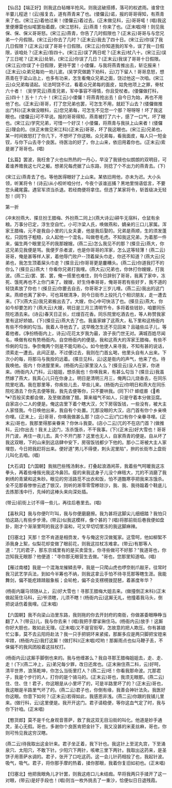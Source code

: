 <!-- { "loadSidebar": true } -->
【仙吕】【端正好】则我这白毡帽半抢风。则我这破搭搏，落可的权遮雨。谁曾住半霎儿程途！(云)报复去，道有燕青来了也。(偻儸云)诺，报的哥哥得知，有燕青来了也。(宋江云)着他过来！(偻儸云)着过去。(正末做见科，云)哥哥喏！(唱)我这里便爆雷也似喏罢抬着觑，(宋江怒科，云)燕青！你来了也。(正末唱)呀！则见我保、保、保义哥哥怒。(宋江云)燕青，你告了几时假限也？(正末云)哥哥与与您兄弟一个月假限。(宋江云)你去了几时？(正末云)我去了四十日。(宋江云)你误了我几日假限？(正末云)误了哥哥十日假限。(宋江云)你知道我的军令，误了我一日假限，该咱处？(正末云)笞四十。(宋江云)误了两日呢？(正末云)杖八十。(宋江云)误了三日呢？(正末云)处斩。(宋江云)你误了几日？(正末云)我误了哥哥十日假限。(宋江云)你误了十日假限，更待干罢！小偻儸，与我将燕青推出去，斩讫报来！(正末云)众弟兄每劝一劝儿波。(吴学究做跪下劝科，云)刀下留人！哥哥息怒，想燕青在于梁山泊上，也多有功来，怎生看俺众兄弟之面，饶过他这一次咱。(宋江云)众兄弟每请起。论法呵饶不过，看着众兄弟每的面皮，姑免他项上之罪，脊杖六十者！（吴学究云)燕青兄弟，军中事容不得情，你且受杖者。(偻儸做打科，云)四十！五十！六十！(宋江云)小偻儸！将燕青抢出去！自今日为始，再也不用他了也。(正末云)哥哥，打了您兄弟也罢，可怎生不用，就赶下山去？(偻儸做推出门科)(正末做没眼科，云)您兄弟每，可怎生不见您一个那？呀呀呀！坏了我这眼也。(偻儸云)可不早说。报的哥哥得知，燕青被打了六十，感了一口气，坏了眼也。(宋江云)学究兄弟，可惜一个好汉！小偻儸，将燕青与我扶上山来者！(偻儸云)理会的。(扶正末做见宋江科)(正末云)哥哥，坏了我这眼也。(宋江云)兄弟也，某一时间致怒打了你几下，不想坏了你这眼。众兄弟每，看我面皮，每人只一短金钗，与你下山去寻个良医。待医治的好了，你上山来，依旧用着你也。(正末云)索是谢了哥哥也。(唱)

【幺篇】罢波，我枉舍了火也似热热的一丹心，早没了我镜也似朗朗的双明目，可着谁养赡我这七尺之躯。想弟兄每虎据了山东路，则捻了个不出力的燕青去。(下)

(宋江云)燕青去了也。等他医得眼好了上山来。某依旧用他，亦未为迟。大小头领，听某将令！(诗云)从小校听咱分付，今夜个该谁巡捕？黑地里悄语低言，不要您头藏尾露。遇官军须当杀退。若经商便将拿住。但违了某家将令，斩首级决无轻恕！(同下)

第一折

(冲末扮燕大、搽旦扮王腊梅、外扮燕二同上)(燕大诗云)耕牛无宿料，仓鼠有余粮。万事分已定，浮生空自忙。小可汴梁人氏，唤做燕和，嫡亲的三口儿家属。浑家王腊梅，元不是我自小里的儿女夫妻，他是我后娶的。兄弟是燕顺，生的须发蓬松，只因性子粗糙，众人起他一个混名，叫做卷毛虎。不知我这兄弟，为着那一件来，偏生两个眼里见不的我那嫂嫂。(燕二云)怎么我见不的那？(搽旦云)燕大，你这兄弟见我便是骂。我便歹杀者波，也是你哥哥的浑家，怎么这等轻薄！(燕二云)哥哥，俺是甚等样人家，着他辱门败户--顶着屎头巾走，你还不知道？(燕大云)兄弟也，我怎生顶着屎头巾走？(搽旦云)你哥哥更是鏖糟头。(燕二云)你道我打不的你么？(搽旦云)燕大！你看你兄弟打我哩。(燕大云)兄弟也，你休打你嫂嫂，打我波。(燕二云)罢、罢、罢，俺一搭里也难住，则今日辞别了哥哥，我离了家中，冻死、饿死再也不上你门来了。嫂嫂，好生侍奉哥哥，俺哥哥若有些好歹，我不道的轻饶素放了你也！(搽旦云)你要去自去，你哥哥才三岁儿哩。(燕二云)我出的这门来。燕顺也离了家中，可也耳根清净，则今日街市上投托几个相识朋友，走一遭去来。(下)(燕大云)我兄弟搬出去了。大嫂，你心中可快活了也。(搽旦云)燕大，你如今却要怎的？(燕大云)大嫂，明日是三月三清明节令，多将着些钱钞，咱要同乐院吃酒去来。(诗云)春天日正长，烂熳百花香。同乐院里吃酒去也，等人称赞我家里有这好娇娘。(下)(搽旦云)燕大去了也。我虽家嫁了这燕大，私下里和这杨衙内有些不伶俐的勾当。我着人寻他去了。这早晚怎生还不见回来？且磕些瓜子儿，等着他者。(净扮杨衙内上，诗云)花花太岁我为最，浪子丧门世无对。满城百姓尽闻名，唤做有权有势杨衙内。自空杨衙内的便是。我和这燕大的浑家王腊梅，有些不伶俐的勾当，争奈俺两个则是不能勾称心。如今他使人来寻我，不知有甚的说话，须索走一遭去。此间正是。不过便过去，我则在门首幺喝，他里头自有人出来。下次小的每，将那马与我拴的远着。(搽旦见科，云)这是衙内的声气，他来了也。待我唤他。衙内！你进屋里来。(杨衙内云)家里没人么？(搽旦云)没人在家，你进来。(杨衙内入门科，云)姐姐，想杀我也！你唤我来，有甚么勾当？(搽旦云)我虽然嫁了燕大，我真心儿只在你身上。明日是清明三月三，俺两口儿烧香去，在同乐院里吃酒。我在那里等，你疾些儿去，早些儿来。(杨衙内云)你明日和燕大在同乐院吃酒去？你先去便等我，我先去便等你，只不要哄我。(同下)(?
蟀绲晷《希?百般买卖都会做，及至做酒做了醋。算来福气不如人，只是守着本分做豆腐。自家店小二人的便是。俺这店里下着个瞎大汉，欠下房宿饭钱，一些没有，被大主人家怪我。今日唤他出来，我自有个处置。兀那没眼的大汉，店门首有你个乡亲唤你哩。(正末上，云)哥哥，你唤我做甚么那？(店小二云)门口有你个亲眷寻哩。(正末云)哥也，我那里得那亲眷来？你休斗我耍。(店小二云)兀的不在店门首？(做推科，云)你出去！我关上这门，冻杀饿杀，不干我事。(下)(正末云)好大雪也！哥哥开门波，再住一夜儿去。真个不开门那？这里也无人，自家燕青的便是。自从坏了我这双眼，下的山来到这店肆中安下，房宿饭钱都少下他的。那小二哥被大主人家埋怨，今日把我赶将出来。便好道"男儿不得便，刺头泥里陷"，拚的长街市上盘街儿叫化去咱。(唱)

【大石调】【六国朝】我揣巴些残汤剩水，打叠起浪酒闲茶，我着些气呵暖我这冻拳头，再着些唾揩光我这冷鼻凹。瘦的来我这身子儿没个麻秸大，兀的不消磨了我剌绣的青黛和这朱砂。眼见的穷活路觅不出衣和饭，怕不道酷寒亭把我来冻饿杀。全不见那昏惨惨云遮了银汉，则听的淅零零雪糁琼沙，我、我、我待踮着个鞋底儿去拣那浅中行，先绰的这棒头来向深处插。

(带云)前街上讨不得一些儿，再往后巷里去。(唱)

【喜秋风】我与你便吖吖叫，我与你便磨磨擦。我为甚将这脚尖儿细细踏？我怕只怕这路儿有些步步滑。(带云)似我这模样，像个甚的？(唱)将那前街后巷我便如盘卦，刚才个渐渐里呵的我这手温和，可又早切切里冻的我这脚麻辣。

【归塞北】天那！您不肯道是相赍发，专与俺这穷汉做冤家。这雪呵，他如柳絮不添我身上絮，似梨花却变做了眼前花，则我这拄杖冻难拿。(带云)有那等人道："兀的君子，那东京城里有的是买卖营生，你寻些做可不好那？"我道哥也，你岂知我无眼那？他便道："寻你那无眼营生去做。"哥也，您那里知道咱。(唱)

【雁过南楼】我是一个混海龙摧鳞去甲，我是一只爬山虎也啰奈削爪敲牙。往常时我习武艺学兵法，到如今半筹也不纳，则我这拿云手怕不待寻觅那等瞎生涯。我能舞剑，偏不能疙蹅蹅敲象板；会轮枪，偏不会支楞楞拨琵琶，着甚度年华？

(杨衙内躧马领随从上，云)好大雪也！寻那王腊梅大姐去来。(做撞倒正末科)(正末做起笼住马科，云)爷须瞎，儿须不瞎！(杨衙内云)这厮无礼，他撞着我马头，倒把说话伤着我哩。(正末唱)

【六国朝】我不向梁山泊里东路，我则拖的你去开封府的南衙，你做甚委眼睁睁当翻了人？(带云)儿，我与你去来！(唱)我把手摩挲揪住马。(杨衙内云)放手！这厮你好大胆也，敢如此无理。(正末唱)又不是官街窄，怎故意的把人欺压。你有甚娘忙公事，莫不去云阳将赴法？我一只手把铜环来紧掿，那厮多应是两只脚把宝镫来牢蹅，(杨衙内云)我打这厮！(做打科)(正末唱)哎哟！那厮雨点也似马鞭子丢，不俫偏不的我风团般着这拄杖打。

(杨衙内云)这厮手脚倒也来的。我与他缠甚么？我自寻那王腊梅姐姐去，走、走、走！(下)(燕二冲上，云)弟兄每少罪，改日还席也。(正末揪住燕二科，云)好呵，清平世界，浪荡乾坤，你怎么当街里打人？(燕二云)呸！你看我那命波。兀那君子，我是个步行的人，打你的是个骑马的。(正末云)哥也，我须无眼那。(燕二云)住、住、住！君子，你这眼是从小里坏了的，可是半路里坏了的？(正末云)哥也，我这眼是半路里气坏了的。(燕二云)君子也，你倒有缘，我善会神针法灸。我医好你这眼。你意下如何？(正末云)若得如此，我感恩非浅。(燕二云)你跟的我铺儿里来。(做行科，云)这里便是。我开开这门。君子请稳便，等你这血气定了时，我与你下针咱。(正末唱)

【憨货郎】莫不是千化身观音菩萨，救了我这双无目沿街的叫化。他道是妙手通灵，圣心无假。哥也，多谢你个良医肯把金针下，我又没甚的米麦丝麻，哥也，你则可怜见我这穷汉瞎。

(燕二云)待我取出这金针来。君子坐正着，我下针也。我这针上至泥丸宫，下至涌泉穴、太阳穴，不敢下针。少阳穴下两针，咳嗽三里下两针。我取出这药来，是圣饼子用菩萨水调的。君子，张开了口吃这药。这一会儿针药相投了也，我起针波。吸气，吸气。君子，将你那手摩的热着，揉你那眼，我着你复旧如初也。(正末唱)

【归塞北】他把我眼角儿才针罢，则我这疮口儿未结痂。早将我两只手揉开了这一对眼，(带云)是好手段也！(唱)则当一枚外挑去了一重沙，恰便似日日退残霞。

